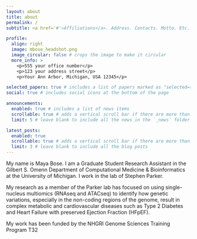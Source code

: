 ```yaml
---
layout: about
title: about
permalink: /
subtitle: <a href='#'>Affiliations</a>. Address. Contacts. Motto. Etc.

profile:
  align: right
  image: mbose_headshot.png
  image_circular: false # crops the image to make it circular
  more_info: >
    <p>555 your office number</p>
    <p>123 your address street</p>
    <p>Your Ann Arbor, Michigan, USA 12345</p>

selected_papers: true # includes a list of papers marked as "selected={true}"
social: true # includes social icons at the bottom of the page

announcements:
  enabled: true # includes a list of news items
  scrollable: true # adds a vertical scroll bar if there are more than 3 news items
  limit: 5 # leave blank to include all the news in the `_news` folder

latest_posts:
  enabled: true
  scrollable: true # adds a vertical scroll bar if there are more than 3 new posts items
  limit: 3 # leave blank to include all the blog posts
---
```


My name is Maya Bose. I am a Graduate Student Research Assistant in the Gilbert S. Omenn Department of Computational Medicine & Bioinformatics at the University of Michigan. I work in the lab of Stephen Parker.

My research as a member of the Parker lab has focused on using single-nucleus multiomics (RNAseq and ATACseq) to identify how genetic variations, especially in the non-coding regions of the genome, result in complex metabolic and cardiovascular diseases such as Type 2 Diabetes and Heart Failure with preserved Ejection Fraction (HFpEF).

My work has been funded by the NHGRI Genome Sciences Training Program T32

